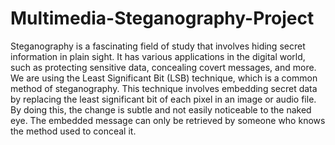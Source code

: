 # Multimedia-Steganography-Project

Steganography is a fascinating field of study that involves hiding secret information in plain sight. 
It has various applications in the digital world, such as protecting sensitive data, concealing covert messages, and more. 
We are using  the Least Significant Bit (LSB) technique, which is a common method of steganography.
This technique involves embedding secret data by replacing the least significant bit of each pixel in an image or audio file. 
By doing this, the change is subtle and not easily noticeable to the naked eye. 
The embedded message can only be retrieved by someone who knows the method used to conceal it. 

